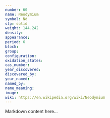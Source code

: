 ```yaml
---
number: 60
name: Neodymium
symbol: Nd
stp: solid
weight: 144.242
density:
appearance:
period: 6
block:
group:
configuration:
oxidation_states:
cas_number:
year_discovered:
discovered_by:
year_named:
named_by:
name_meaning:
image:
wiki: https://en.wikipedia.org/wiki/Neodymium
---
```


Markdown content here...
